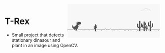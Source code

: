 <img align="right" src="https://github.com/Errrneist/Alchemist/blob/master/ImageRecognition/OpenCV/T-Rex/bg.png" alt="IMG" width="300">

# T-Rex
* Small project that detects stationary dinasour and plant in an image using OpenCV.
